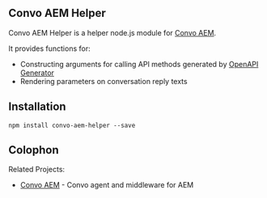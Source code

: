 Convo AEM Helper
----------------

Convo AEM Helper is a helper node.js module for [Convo AEM](http://github.com/shinesolutions/aem-voice-demo/convo-aem).

It provides functions for:
* Constructing arguments for calling API methods generated by [OpenAPI Generator](https://openapi-generator.tech/)
* Rendering parameters on conversation reply texts

Installation
------------

    npm install convo-aem-helper --save

Colophon
--------

Related Projects:

* [Convo AEM](http://github.com/shinesolutions/adaptto-2019-demo/aem-voice-demo/convo-aem) - Convo agent and middleware for AEM
